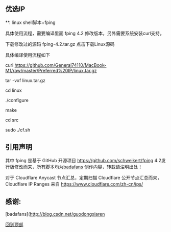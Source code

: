 ## 优选IP
**. linux shell脚本+fping

具体使用流程，需要编译里面 fping 4.2 修改版本，另外需要系统安装curl支持。  

下载修改过的源码 fping-4.2.tar.gz 点击下载Linux源码  

具体编译使用流程如下  

curl https://github.com/General74110/MacBook-M1/raw/master/Preferred%20IP/linux.tar.gz

tar -vxf linux.tar.gz

cd linux

./configure

make

cd src

sudo ./cf.sh


## 引用声明
其中 fping 是基于 GitHub 开源项目 https://github.com/schweikert/fping 4.2发行版修改而来，所有脚本均为[badafans](https://github.com/badafans) 创作内容，转载请注明出处！  

对于 Cloudflare Anycast 节点汇总，定期扫描 Cloudflare 公开节点汇总而来，Cloudflare IP Ranges 来自 https://www.cloudflare.com/zh-cn/ips/  

## 感谢:
[badafans](http://blog.csdn.net/guodongxiaren  


  [回到顶部](#readme)  
